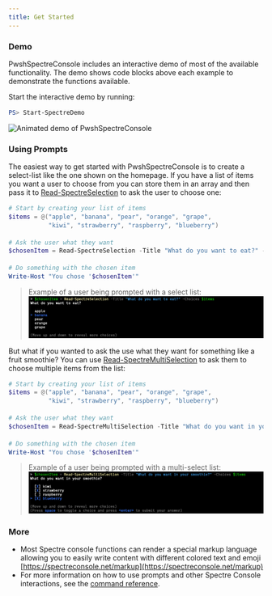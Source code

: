 ```yaml
---
title: Get Started
---
```


### Demo

PwshSpectreConsole includes an interactive demo of most of the available functionality. The demo shows code blocks above each example to demonstrate the functions available. 

Start the interactive demo by running:

```powershell
PS> Start-SpectreDemo
```

![Animated demo of PwshSpectreConsole](/demo.gif)

### Using Prompts

The easiest way to get started with PwshSpectreConsole is to create a select-list like the one shown on the homepage. If you have a list of items you want a user to choose from you can store them in an array and then pass it to [Read-SpectreSelection](../reference/read-spectreselection) to ask the user to choose one:

```powershell
# Start by creating your list of items
$items = @("apple", "banana", "pear", "orange", "grape",
           "kiwi", "strawberry", "raspberry", "blueberry")

# Ask the user what they want
$chosenItem = Read-SpectreSelection -Title "What do you want to eat?" -Choices $items

# Do something with the chosen item
Write-Host "You chose '$chosenItem'"
```

> Example of a user being prompted with a select list:
> ![Example of a user being prompted with a select list](../../../assets/select-example.png)

But what if you wanted to ask the use what they want for something like a fruit smoothie? You can use [Read-SpectreMultiSelection](../reference/read-spectremultiselection) to ask them to choose multiple items from the list:

```powershell
# Start by creating your list of items
$items = @("apple", "banana", "pear", "orange", "grape",
           "kiwi", "strawberry", "raspberry", "blueberry")

# Ask the user what they want
$chosenItem = Read-SpectreMultiSelection -Title "What do you want in your smoothie?" -Choices $items

# Do something with the chosen item
Write-Host "You chose '$chosenItem'"
```

> Example of a user being prompted with a multi-select list:
> ![Example of a user being prompted with a multi-select list](../../../assets/multiselect-example.png)

### More

- Most Spectre console functions can render a special markup language allowing you to easily write content with different colored text and emoji [https://spectreconsole.net/markup](https://spectreconsole.net/markup)
- For more information on how to use prompts and other Spectre Console interactions, see the [command reference](/reference/config/set-spectrecolors/).
